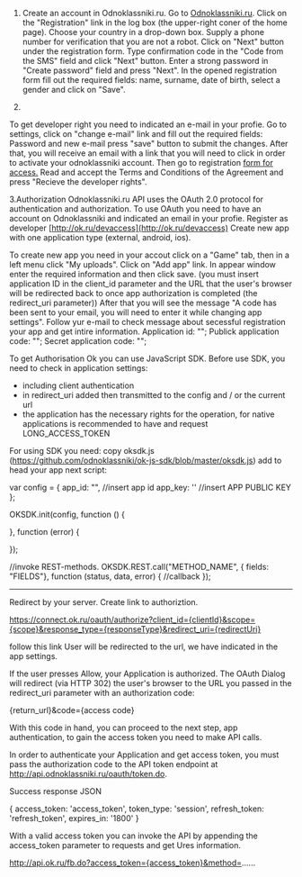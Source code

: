 1. Create an account in Odnoklassniki.ru. 
Go to [Odnoklassniki.ru](https://ok.ru/).
Click on the "Registration" link in the log box (the upper-right coner of the home page).
Choose your country in a drop-down box. Supply a phone number for verification that you are not a robot.
Click on "Next" button under the registration form.
Type  confirmation code in the "Code from the SMS" field and click "Next" button.
Enter a strong password in "Create password" field and press "Next".
In the opened registration form fill out the required fields: name, surname, date of birth, select a gender and click on "Save".

2. 
To get developer right you need to indicated an e-mail in your profie. Go to settings, click on "change e-mail" link and fill out the required fields: Password and new e-mail press "save" button to submit the changes.
After that, you will receive an email with a link that you will need to click in order to activate your odnoklassniki account.
Then go to registration [form for access.](http://www.ok.ru/devaccess) Read and accept the Terms and Conditions of the Agreement and press "Recieve the developer rights".

3.Authorization
Odnoklassniki.ru API uses the OAuth 2.0 protocol for authentication and authorization. To use OAuth you need to have an account on Odnoklassniki and indicated an email in your profie.
Register as developer [http://ok.ru/devaccess](http://ok.ru/devaccess)
Create new app with one application type (external, android, ios). 

To create new app you need in your accout click on a "Game" tab, then in a left menu click "My uploads". Click on "Add app" link.
In appear window enter the required information and then click save. 
 (you must insert application ID in the client_id parameter and the URL that the user's browser will be redirected back to once app authorization is completed (the redirect_uri parameter))
 After that you will see the message "A code has been sent to your email, you will need to enter it while changing app settings". Follow yur e-mail to check message about secessful registration your app and get intire information. 
 Application id: "";
 Publick application code: "";
 Secret application code: "";

To get Authorisation Ok you can use JavaScript SDK. 
Before use SDK, you need to check in application settings:
 * including client authentication
 * in redirect_uri added then transmitted to the config and / or the current url
 * the application has the necessary rights for the operation, for native applications is recommended to have and request LONG_ACCESS_TOKEN

For using SDK you need:
copy oksdk.js (https://github.com/odnoklassniki/ok-js-sdk/blob/master/oksdk.js)
add to head your app next script: <script type="text/javascript" src="oksdk.js"></script>

var config = {
    app_id: "", //insert app id
    app_key: '' //insert APP PUBLIC KEY
};

OKSDK.init(config, function () {

}, function (error) {

});

//invoke REST-methods.
OKSDK.REST.call("METHOD_NAME", { fields: "FIELDS"}, function (status, data, error) {
	//callback
});



******
Redirect by your server. Create link to authoriztion.

https://connect.ok.ru/oauth/authorize?client_id={clientId}&scope={scope}&response_type={responseType}&redirect_uri={redirectUri}

follow this link User will be redirected to the url, we have indicated in the app settings.

If the user presses Allow, your Application is authorized. The OAuth Dialog will redirect (via HTTP 302) the user's browser to the URL you passed in the redirect_uri parameter with an authorization code:

{return_url}&code={access code}

With this code in hand, you can proceed to the next step, app authentication, to gain the access token you need to make API calls.

In order to authenticate your Application and get access token, you must pass the authorization code to the API token endpoint at http://api.odnoklassniki.ru/oauth/token.do.

Success response JSON

{
  access_token: 'access_token',
  token_type: 'session',
  refresh_token: 'refresh_token',
  expires_in: '1800'
}

With a valid access token you can invoke the API by appending the access_token parameter to requests and get Ures information. 

http://api.ok.ru/fb.do?access_token={access_token}&method=......
